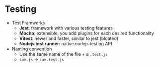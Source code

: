 # Testing

- Test Framworks
  - **Jest**: framework with various testing features
  - **Mocha**: extensible, you add plugins for each desired functionality
  - **Vitest**: newer and faster, similar to jest (bloated)
  - **Nodejs test runner**: native nodejs testing API
- Naming convention
  - Use the same name of the file + a `.test.js`
  - `sum.js` -> `sum.test.js`

